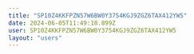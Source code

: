 ```yaml
---
title: "SP10Z4KKFPZN57W6BW0Y3754KGJ9ZGZ6TAX412YW5"
date: 2024-06-05T11:49:18.899Z
user: SP10Z4KKFPZN57W6BW0Y3754KGJ9ZGZ6TAX412YW5
layout: "users"
---
```

    